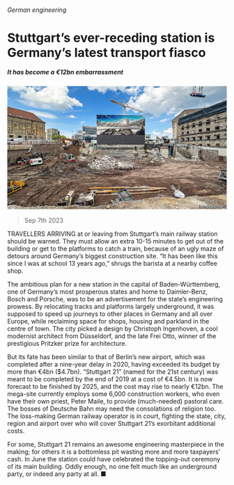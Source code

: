 ###### German engineering

# Stuttgart’s ever-receding station is Germany’s latest transport fiasco 

##### It has become a €12bn embarrassment 

![image](images/20230909_EUP004.jpg) 

> Sep 7th 2023 

TRAVELLERS ARRIVING at or leaving from Stuttgart’s main railway station should be warned. They must allow an extra 10-15 minutes to get out of the building or get to the platforms to catch a train, because of an ugly maze of detours around Germany’s biggest construction site. “It has been like this since I was at school 13 years ago,” shrugs the barista at a nearby coffee shop.

The ambitious plan for a new station in the capital of Baden-Württemberg, one of Germany’s most prosperous states and home to Daimler-Benz, Bosch and Porsche, was to be an advertisement for the state’s engineering prowess. By relocating tracks and platforms largely underground, it was supposed to speed up journeys to other places in Germany and all over Europe, while reclaiming space for shops, housing and parkland in the centre of town. The city picked a design by Christoph Ingenhoven, a cool modernist architect from Düsseldorf, and the late Frei Otto, winner of the prestigious Pritzker prize for architecture.

But its fate has been similar to that of Berlin’s new airport, which was completed after a nine-year delay in 2020, having exceeded its budget by more than €4bn ($4.7bn). “Stuttgart 21” (named for the 21st century) was meant to be completed by the end of 2019 at a cost of €4.5bn. It is now forecast to be finished by 2025, and the cost may rise to nearly €12bn. The mega-site currently employs some 6,000 construction workers, who even have their own priest, Peter Maile, to provide (much-needed) pastoral care. The bosses of Deutsche Bahn may need the consolations of religion too. The loss-making German railway operator is in court, fighting the state, city, region and airport over who will cover Stuttgart 21’s exorbitant additional costs.

For some, Stuttgart 21 remains an awesome engineering masterpiece in the making; for others it is a bottomless pit wasting more and more taxpayers’ cash. In June the station could have celebrated the topping-out ceremony of its main building. Oddly enough, no one felt much like an underground party, or indeed any party at all. ■

